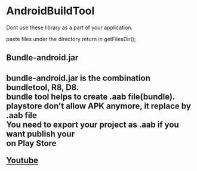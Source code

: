# AndroidBuildTool

Dont use these library as a part of your application.<br>

paste files under the directory return in getFilesDir();

<h2>Bundle-android.jar<h2>
  bundle-android.jar is the combination bundletool, R8, D8.<br>
  bundle tool helps to create .aab file(bundle).<br>
  playstore don't allow APK anymore, it replace by .aab file<br>
  You need to export your project as .aab if you want publish your<br>
  on Play Store
  


<a href="https://youtube.com/@I-D0NT-KNOW">Youtube</a>
